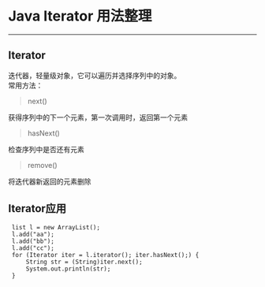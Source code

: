 # Java Iterator 用法整理
--------

## Iterator  
迭代器，轻量级对象，它可以遍历并选择序列中的对象。  
常用方法：  

> next()  

获得序列中的下一个元素，第一次调用时，返回第一个元素  

> hasNext()  

检查序列中是否还有元素  

> remove()  

将迭代器新返回的元素删除  

## Iterator应用  

     list l = new ArrayList();
     l.add("aa");
     l.add("bb");
     l.add("cc");
     for (Iterator iter = l.iterator(); iter.hasNext();) {
         String str = (String)iter.next();
         System.out.println(str);
     }